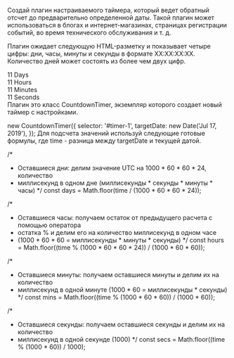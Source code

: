 Создай плагин настраиваемого таймера, который ведет обратный отсчет до предварительно определенной даты. Такой плагин может использоваться в блогах и интернет-магазинах, страницах регистрации событий, во время технического обслуживания и т. д.

Плагин ожидает следующую HTML-разметку и показывает четыре цифры: дни, часы, минуты и секунды в формате XX:XX:XX:XX. Количество дней может состоять из более чем двух цифр.

<div class="timer" id="timer-1">
  <div class="field">
    <span class="value" data-value="days">11</span>
    <span class="label">Days</span>
  </div>

  <div class="field">
    <span class="value" data-value="hours">11</span>
    <span class="label">Hours</span>
  </div>

  <div class="field">
    <span class="value" data-value="mins">11</span>
    <span class="label">Minutes</span>
  </div>

  <div class="field">
    <span class="value" data-value="secs">11</span>
    <span class="label">Seconds</span>
  </div>
</div>
Плагин это класс CountdownTimer, экземпляр которого создает новый таймер с настройками.

new CountdownTimer({
  selector: '#timer-1',
  targetDate: new Date('Jul 17, 2019'),
});
Для подсчета значений используй следующие готовые формулы, где time - разница между targetDate и текущей датой.

/*
 * Оставшиеся дни: делим значение UTC на 1000 * 60 * 60 * 24, количество
 * миллисекунд в одном дне (миллисекунды * секунды * минуты * часы)
 */
const days = Math.floor(time / (1000 * 60 * 60 * 24));

/*
 * Оставшиеся часы: получаем остаток от предыдущего расчета с помощью оператора
 * остатка % и делим его на количество миллисекунд в одном часе
 * (1000 * 60 * 60 = миллисекунды * минуты * секунды)
 */
const hours = Math.floor((time % (1000 * 60 * 60 * 24)) / (1000 * 60 * 60));

/*
 * Оставшиеся минуты: получаем оставшиеся минуты и делим их на количество
 * миллисекунд в одной минуте (1000 * 60 = миллисекунды * секунды)
 */
const mins = Math.floor((time % (1000 * 60 * 60)) / (1000 * 60));

/*
 * Оставшиеся секунды: получаем оставшиеся секунды и делим их на количество
 * миллисекунд в одной секунде (1000)
 */
const secs = Math.floor((time % (1000 * 60)) / 1000);